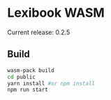 # Lexibook WASM

Current release: 0.2.5

## Build

```bash
wasm-pack build
cd public
yarn install #or npm install
npm run start
```
